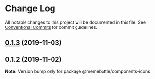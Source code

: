 # Change Log

All notable changes to this project will be documented in this file.
See [Conventional Commits](https://conventionalcommits.org) for commit guidelines.

## [0.1.3](http://gitlab.mems.fun:2224/memebattle/frontend/compare/@memebattle/components-icons@0.1.1...@memebattle/components-icons@0.1.3) (2019-11-03)



## 0.1.2 (2019-11-02)

**Note:** Version bump only for package @memebattle/components-icons
